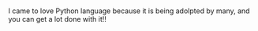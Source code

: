 # 
I came to love Python language because it is being adolpted by many, and you can get a lot done with it!!

